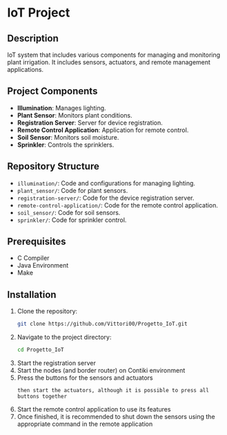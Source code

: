 # IoT Project

## Description
IoT system that includes various components for managing and monitoring plant irrigation. It includes sensors, actuators, and remote management applications.

## Project Components
- **Illumination**: Manages lighting.
- **Plant Sensor**: Monitors plant conditions.
- **Registration Server**: Server for device registration.
- **Remote Control Application**: Application for remote control.
- **Soil Sensor**: Monitors soil moisture.
- **Sprinkler**: Controls the sprinklers.

## Repository Structure
- `illumination/`: Code and configurations for managing lighting.
- `plant_sensor/`: Code for plant sensors.
- `registration-server/`: Code for the device registration server.
- `remote-control-application/`: Code for the remote control application.
- `soil_sensor/`: Code for soil sensors.
- `sprinkler/`: Code for sprinkler control.

## Prerequisites
- C Compiler
- Java Environment
- Make

## Installation
1. Clone the repository:
    ```bash
    git clone https://github.com/Vittori00/Progetto_IoT.git
    ```
2. Navigate to the project directory:
    ```bash
    cd Progetto_IoT
    ```
3. Start the registration server
4. Start the nodes (and border router) on Contiki environment 
5. Press the buttons for the sensors and actuators
    ``` it is recommended to register the sensors first
    then start the actuators, although it is possible to press all buttons together
6. Start the remote control application to use its features
7. Once finished, it is recommended to shut down the sensors using the appropriate command in the remote application


